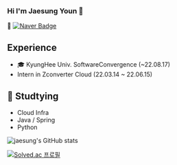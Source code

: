 ### Hi I'm Jaesung Youn 👋

📧 [![Naver Badge](https://img.shields.io/badge/Naver-D14836?style=flat&logo=Naver&logoColor=white)](mailto:jayjoy05@naver.com)


## Experience
  - 🎓 KyungHee Univ. SoftwareConvergence (~22.08.17)
  - Intern in Zconverter Cloud (22.03.14 ~ 22.06.15)    
  
## 🌱 Studtying
  - Cloud Infra
  - Java / Spring
  - Python

![jaesung's GitHub stats](https://github-readme-stats.vercel.app/api?username=JaesungYoun&show_icons=true&theme=jolly)   


[![Solved.ac
프로필](http://mazassumnida.wtf/api/v2/generate_badge?boj=jayjoy05)](https://solved.ac/jayjoy05)

